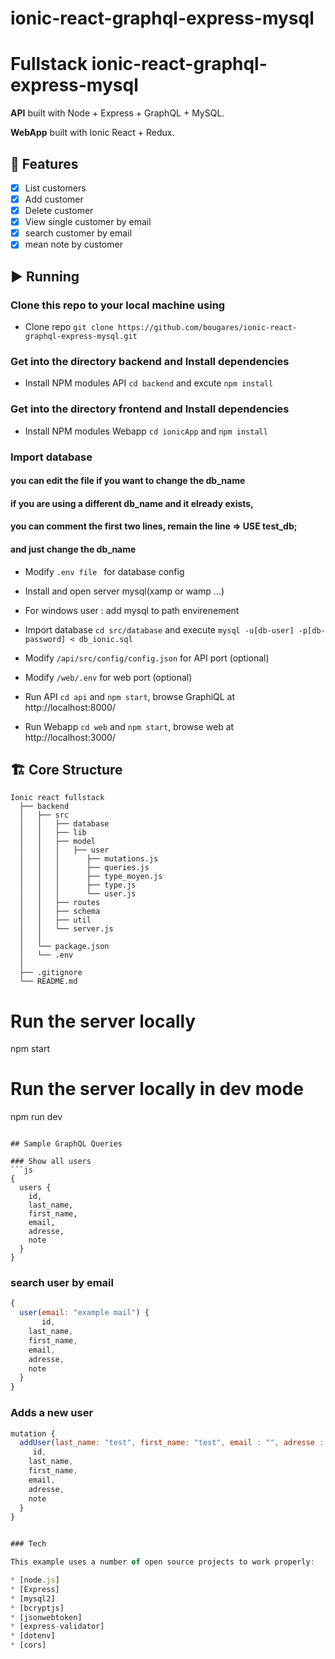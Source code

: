 # ionic-react-graphql-express-mysql
# Fullstack  ionic-react-graphql-express-mysql


**API** built with Node + Express + GraphQL + MySQL. 

**WebApp** built with Ionic React + Redux.

## 📝 Features
- [x] List customers
- [x] Add customer
- [x] Delete customer
- [x] View single customer by email
- [x] search customer by email
- [x] mean note by customer

## ▶️ Running
### Clone this repo to your local machine using
- Clone repo `git clone https://github.com/bougares/ionic-react-graphql-express-mysql.git`
### Get into the directory backend  and Install dependencies
- Install NPM modules API `cd backend` and excute  `npm install`
### Get into the directory frontend  and Install dependencies
- Install NPM modules Webapp `cd ionicApp` and `npm install`
### Import database 
#### you can edit the file if you want to change the db_name
#### if you are using a different db_name and it elready exists,
#### you can comment the first two lines, remain the line => USE test_db;
#### and just change the db_name
- Modify `.env file ` for database config
- Install and open server mysql(xamp or wamp ...)
- For windows user : add mysql to path envirenement
- Import database  `cd src/database` and execute  `mysql -u[db-user] -p[db-password] < db_ionic.sql`


- Modify `/api/src/config/config.json` for API port (optional)
- Modify `/web/.env` for web port (optional)
- Run API `cd api` and `npm start`, browse GraphiQL at http://localhost:8000/
- Run Webapp `cd web` and `npm start`, browse web at http://localhost:3000/

## 🏗 Core Structure
    Ionic react fullstack
      ├── backend
      │   ├── src
      │   │   ├── database
      │   │   ├── lib
      │   │   ├── model
      │   │   │   ├── user
      │   │   │      ├── mutations.js
      │   │   │      ├── queries.js
      │   │   │      ├── type_moyen.js
      │   │   │      ├── type.js
      │   │   │      └── user.js
      │   │   ├── routes
      │   │   ├── schema
      │   │   ├── util
      │   │   └── server.js
      │   │
      │   └── package.json
      │   └── .env
      │
      ├── .gitignore
      └── README.md


# Run the server locally
npm start

# Run the server locally in dev mode
npm run dev
```

## Sample GraphQL Queries

### Show all users
```js
{
  users {
    id,
    last_name,
    first_name,
    email,
    adresse,
    note
  }
}
```

### search user by email
```js
{
  user(email: "example mail") {
       id,
    last_name,
    first_name,
    email,
    adresse,
    note
  }
}
```

### Adds a new user
```js
mutation {
  addUser(last_name: "test", first_name: "test", email : "", adresse : "adresse" ,note : 10) {
     id,
    last_name,
    first_name,
    email,
    adresse,
    note
  }
}


### Tech

This example uses a number of open source projects to work properly:

* [node.js]
* [Express]
* [mysql2]
* [bcryptjs]
* [jsonwebtoken]
* [express-validator]
* [dotenv]
* [cors]
